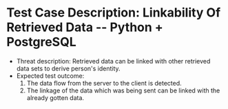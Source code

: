 # Test Case Description: Linkability Of Retrieved Data -- Python + PostgreSQL
- Threat description: Retrieved data can be linked with other retrieved data sets to derive person's identity.
- Expected test outcome: 
  1. The data flow from the server to the client is detected.
  2. The linkage of the data which was being sent can be linked with the already gotten data.